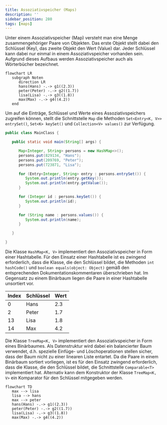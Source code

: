 ```yaml
---
title: Assoziativspeicher (Maps)
description: ''
sidebar_position: 280
tags: [maps]
---
```


Unter einem Assoziativspeicher (Map) versteht man eine Menge zusammengehöriger
Paare von Objekten. Das erste Objekt stellt dabei den Schlüssel (Key), das
zweite Objekt den Wert (Value) dar. Jeder Schlüssel kann dabei nur einmal in
einem Assoziativspeicher vorhanden sein. Aufgrund dieses Aufbaus werden
Assoziativspeicher auch als Wörterbücher bezeichnet.

```mermaid
flowchart LR
   subgraph Noten
      direction LR
      hans(Hans) -.-> g1((2.3))
      peter(Peter) -.-> g2((1.7))
      lisa(Lisa) -.-> g3((1.8))
      max(Max) -.-> g4((4.2))
   end
```

Um auf die Einträge, Schlüssel und Werte eines Assoziativspeichers zugreifen
können, stellt die Schnittstelle `Map` die Methoden
`Set<Entry<K, V>> entrySet()`, `Set<K> keySet()` und `Collection<V> values()`
zur Verfügung.

```java title="MainClass.java" showLineNumbers
public class MainClass {

   public static void main(String[] args) {

      Map<Integer, String> persons = new HashMap<>();
      persons.put(829134, "Hans");
      persons.put(209769, "Peter");
      persons.put(723871, "Lisa");

      for (Entry<Integer, String> entry : persons.entrySet()) {
         System.out.println(entry.getKey());
         System.out.println(entry.getValue());
      }

      for (Integer id : persons.keySet()) {
         System.out.println(id);
      }

      for (String name : persons.values()) {
         System.out.println(name);
      }

   }

}
```

Die Klasse `HashMap<K, V>` implementiert den Assoziativspeicher in Form einer
Hashtabelle. Für den Einsatz einer Hashtabelle ist es zwingend erforderlich,
dass die Klasse, die den Schlüssel bildet, die Methoden `int hashCode()` und
`boolean equals(object: Object)` gemäß den entsprechenden
Dokumentationskommentaren überschrieben hat. Im Gegensatz zu einem Binärbaum
liegen die Paare in einer Hashtabelle unsortiert vor.

| Index | Schlüssel | Wert |
| ----- | --------- | ---- |
| 0     | Hans      | 2.3  |
| 2     | Peter     | 1.7  |
| 13    | Lisa      | 1.8  |
| 14    | Max       | 4.2  |

Die Klasse `TreeMap<K, V>` implementiert den Assoziativspeicher in Form eines
Binärbaumes. Als Datenstruktur wird dabei ein balancierter Baum verwendet, d.h.
spezielle Einfüge- und Löschoperationen stellen sicher, dass der Baum nicht zu
einer linearen Liste entartet. Da die Paare in einem Binärbaum sortiert
vorliegen, ist es für den Einsatz zwingend erforderlich, dass die Klasse, die
den Schlüssel bildet, die Schnittstelle `Comparable<T>` implementiert hat.
Alternativ kann dem Konstruktor der Klasse `TreeMap<K, V>` ein Komparator für
den Schlüssel mitgegeben werden.

```mermaid
flowchart TD
   max --> lisa
   lisa --> hans
   max --> peter
   hans(Hans) -.-> g1((2.3))
   peter(Peter) -.-> g2((1.7))
   lisa(Lisa) -.-> g3((1.8))
   max(Max) -.-> g4((4.2))
```
